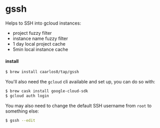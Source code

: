 # gssh

Helps to SSH into gcloud instances:

- project fuzzy filter
- instance name fuzzy filter
- 1 day local project cache
- 5min local instance cache

#### install

```sh
$ brew install caarlos0/tap/gssh
```

You'll also need the `gcloud` cli available and set up, you can do so with:

```sh
$ brew cask install google-cloud-sdk
$ gcloud auth login
```

You may also need to change the default SSH username from `root` to something
else:

```sh
$ gssh --edit
```
